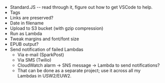  * Standard.JS -- read through it, figure out how to get VSCode to help.
 * Tags
 * Links are preserved?
 * Date in filename
 * Upload to S3 bucket (with gzip compression)
 * Run as Lambda
 * Tweak margins and font/font size
 * EPUB output?
 * Send notification of failed Lambdas
   - Via e-mail (SparkPost)
   - Via SMS (Twilio)
   - CloudWatch alarm -> SNS message -> Lambda to send notifications?
   - That can be done as a separate project; use it across all my Lambdas in USW2/EUW2.
